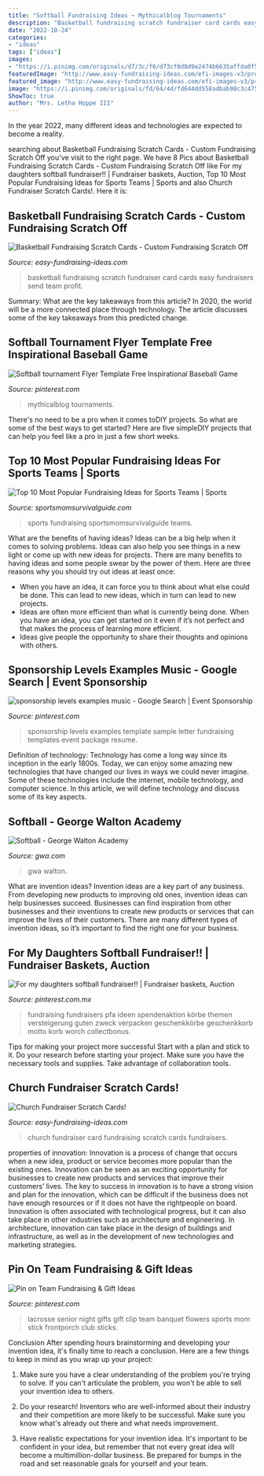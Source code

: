 ```yaml
---
title: "Softball Fundraising Ideas ~ Mythicalblog Tournaments"
description: "Basketball fundraising scratch fundraiser card cards easy fundraisers send team profit"
date: "2022-10-24"
categories:
- "ideas"
tags: ["ideas"]
images:
- "https://i.pinimg.com/originals/d7/3c/f0/d73cf0d8d9e2474b6635affda0f5d955.jpg"
featuredImage: "http://www.easy-fundraising-ideas.com/efi-images-v3/prd-sc-church.jpg"
featured_image: "http://www.easy-fundraising-ideas.com/efi-images-v3/prd-sc-church.jpg"
image: "https://i.pinimg.com/originals/fd/64/4d/fd644dd558adbab98c3c475282894c7e.jpg"
ShowToc: true
author: "Mrs. Letha Hoppe III"
---
```



In the year 2022, many different ideas and technologies are expected to become a reality.

	

		
searching about Basketball Fundraising Scratch Cards - Custom Fundraising Scratch Off you've visit to the right page. We have 8 Pics about Basketball Fundraising Scratch Cards - Custom Fundraising Scratch Off like For my daughters softball fundraiser!! | Fundraiser baskets, Auction, Top 10 Most Popular Fundraising Ideas for Sports Teams | Sports and also Church Fundraiser Scratch Cards!. Here it is:
		
    
## Basketball Fundraising Scratch Cards - Custom Fundraising Scratch Off

<img loading=lazy src="http://www.easy-fundraising-ideas.com/efi-images-v3/prd-sc-basketball.jpg" onerror="this.onerror=null;this.src='https://tse2.mm.bing.net/th?id=OIP.ngNLDBf_CitayMx4eNvebgAAAA&amp;pid=15.1';" alt="Basketball Fundraising Scratch Cards - Custom Fundraising Scratch Off">

_Source: easy-fundraising-ideas.com_

>basketball fundraising scratch fundraiser card cards easy fundraisers send team profit. 

	

Summary: What are the key takeaways from this article?
In 2020, the world will be a more connected place through technology. The article discusses some of the key takeaways from this predicted change.

    
## Softball Tournament Flyer Template Free Inspirational Baseball Game

<img loading=lazy src="https://i.pinimg.com/originals/d7/3c/f0/d73cf0d8d9e2474b6635affda0f5d955.jpg" onerror="this.onerror=null;this.src='https://tse3.mm.bing.net/th?id=OIP.wPHiyH3xx8Vt-l24h_2B5wHaUI&amp;pid=15.1';" alt="Softball tournament Flyer Template Free Inspirational Baseball Game">

_Source: pinterest.com_

>mythicalblog tournaments. 

	

There's no need to be a pro when it comes toDIY projects. So what are some of the best ways to get started? Here are five simpleDIY projects that can help you feel like a pro in just a few short weeks.

    
## Top 10 Most Popular Fundraising Ideas For Sports Teams | Sports

<img loading=lazy src="http://www.sportsmomsurvivalguide.com/wp-content/uploads/2016/06/fundraiser1.png" onerror="this.onerror=null;this.src='https://tse2.mm.bing.net/th?id=OIP.492TTx7EQ2_AUOo_wnLxFwHaF0&amp;pid=15.1';" alt="Top 10 Most Popular Fundraising Ideas for Sports Teams | Sports">

_Source: sportsmomsurvivalguide.com_

>sports fundraising sportsmomsurvivalguide teams. 

	

What are the benefits of having ideas?
Ideas can be a big help when it comes to solving problems. Ideas can also help you see things in a new light or come up with new ideas for projects. There are many benefits to having ideas and some people swear by the power of them. Here are three reasons why you should try out ideas at least once: 
- When you have an idea, it can force you to think about what else could be done. This can lead to new ideas, which in turn can lead to new projects. 
- Ideas are often more efficient than what is currently being done. When you have an idea, you can get started on it even if it’s not perfect and that makes the process of learning more efficient. 
- Ideas give people the opportunity to share their thoughts and opinions with others.

    
## Sponsorship Levels Examples Music - Google Search | Event Sponsorship

<img loading=lazy src="https://s-media-cache-ak0.pinimg.com/736x/61/df/f0/61dff0a2e112d2a0f6eef64b44e50146.jpg" onerror="this.onerror=null;this.src='https://tse3.mm.bing.net/th?id=OIP.ZuvNap2piRPP5pmwb3GLZAHaGM&amp;pid=15.1';" alt="sponsorship levels examples music - Google Search | Event Sponsorship">

_Source: pinterest.com_

>sponsorship levels examples template sample letter fundraising templates event package resume. 

	

Definition of technology:
Technology has come a long way since its inception in the early 1800s. Today, we can enjoy some amazing new technologies that have changed our lives in ways we could never imagine. Some of these technologies include the internet, mobile technology, and computer science. In this article, we will define technology and discuss some of its key aspects.

    
## Softball - George Walton Academy

<img loading=lazy src="https://www.gwa.com/banner25_2.jpg" onerror="this.onerror=null;this.src='https://tse1.mm.bing.net/th?id=OIP.XqqZRZJ2aYEP8LhRGDRn-gHaCc&amp;pid=15.1';" alt="Softball - George Walton Academy">

_Source: gwa.com_

>gwa walton. 

	

What are invention ideas?
Invention ideas are a key part of any business. From developing new products to improving old ones, invention ideas can help businesses succeed. Businesses can find inspiration from other businesses and their inventions to create new products or services that can improve the lives of their customers. There are many different types of invention ideas, so it’s important to find the right one for your business.

    
## For My Daughters Softball Fundraiser!! | Fundraiser Baskets, Auction

<img loading=lazy src="https://i.pinimg.com/originals/fa/a8/44/faa84425ab4bd9a556047899bccca02e.jpg" onerror="this.onerror=null;this.src='https://tse2.mm.bing.net/th?id=OIP.6MtcIiVft8KY35yvNElB2AHaLr&amp;pid=15.1';" alt="For my daughters softball fundraiser!! | Fundraiser baskets, Auction">

_Source: pinterest.com.mx_

>fundraising fundraisers pfa ideen spendenaktion körbe themen versteigerung guten zweck verpacken geschenkkörbe geschenkkorb motto korb worch collectbonus. 

	

Tips for making your project more successful
Start with a plan and stick to it.
Do your research before starting your project.
Make sure you have the necessary tools and supplies.
Take advantage of collaboration tools.

    
## Church Fundraiser Scratch Cards!

<img loading=lazy src="http://www.easy-fundraising-ideas.com/efi-images-v3/prd-sc-church.jpg" onerror="this.onerror=null;this.src='https://tse3.mm.bing.net/th?id=OIP.n1nzY77YGEegVPXbTEDkDwHaGN&amp;pid=15.1';" alt="Church Fundraiser Scratch Cards!">

_Source: easy-fundraising-ideas.com_

>church fundraiser card fundraising scratch cards fundraisers. 

	

properties of innovation:
Innovation is a process of change that occurs when a new idea, product or service becomes more popular than the existing ones. Innovation can be seen as an exciting opportunity for businesses to create new products and services that improve their customers’ lives. The key to success in innovation is to have a strong vision and plan for the innovation, which can be difficult if the business does not have enough resources or if it does not have the rightpeople on board.
Innovation is often associated with technological progress, but it can also take place in other industries such as architecture and engineering. In architecture, innovation can take place in the design of buildings and infrastructure, as well as in the development of new technologies and marketing strategies.

    
## Pin On Team Fundraising &amp; Gift Ideas

<img loading=lazy src="https://i.pinimg.com/originals/fd/64/4d/fd644dd558adbab98c3c475282894c7e.jpg" onerror="this.onerror=null;this.src='https://tse3.mm.bing.net/th?id=OIP.B5Y1JvQYJ1yfsODXLQwsbgHaJ3&amp;pid=15.1';" alt="Pin on Team Fundraising &amp; Gift Ideas">

_Source: pinterest.com_

>lacrosse senior night gifts gift clip team banquet flowers sports mom stick frontporch club sticks. 

	

Conclusion
After spending hours brainstorming and developing your invention idea, it's finally time to reach a conclusion. Here are a few things to keep in mind as you wrap up your project:
1. Make sure you have a clear understanding of the problem you're trying to solve. If you can't articulate the problem, you won't be able to sell your invention idea to others.

2. Do your research! Inventors who are well-informed about their industry and their competition are more likely to be successful. Make sure you know what's already out there and what needs improvement.

3. Have realistic expectations for your invention idea. It's important to be confident in your idea, but remember that not every great idea will become a multimillion-dollar business. Be prepared for bumps in the road and set reasonable goals for yourself and your team.

